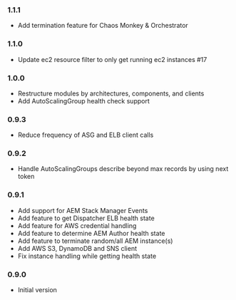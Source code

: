 ### 1.1.1
* Add termination feature for Chaos Monkey & Orchestrator

### 1.1.0
* Update ec2 resource filter to only get running ec2 instances #17

### 1.0.0
* Restructure modules by architectures, components, and clients
* Add AutoScalingGroup health check support

### 0.9.3
* Reduce frequency of ASG and ELB client calls

### 0.9.2
* Handle AutoScalingGroups describe beyond max records by using next token

### 0.9.1
* Add support for AEM Stack Manager Events
* Add feature to get Dispatcher ELB health state
* Add feature for AWS credential handling
* Add feature to determine AEM Author health state
* Add feature to terminate random/all AEM instance(s)
* Add AWS S3, DynamoDB and SNS client
* Fix instance handling while getting health state

### 0.9.0
* Initial version
